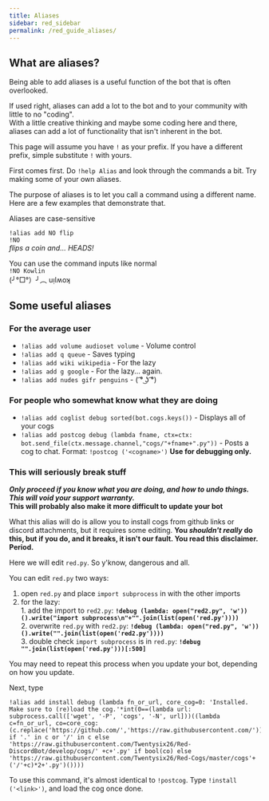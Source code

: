 ```yaml
---
title: Aliases
sidebar: red_sidebar
permalink: /red_guide_aliases/
---
```


## What are aliases?

Being able to add aliases is a useful function of the bot that is often overlooked.  

If used right, aliases can add a lot to the bot and to your community with little to no "coding".  
With a little creative thinking and maybe some coding here and there, aliases can add a lot of functionality that isn't inherent in the bot.


This page will assume you have `!` as your prefix. If you have a different prefix, simple substitute `!` with yours.

First comes first. Do `!help Alias` and look through the commands a bit. Try making some of your own aliases.

The purpose of aliases is to let you call a command using a different name. Here are a few examples that demonstrate that.

Aliases are case-sensitive

`!alias add NO flip`  
`!NO`  
_flips a coin and... HEADS!_

You can use the command inputs like normal  
`!NO Kowlin`  
(╯°□°）╯︵ uᴉlʍoʞ  

## Some useful aliases

### For the average user

* `!alias add volume audioset volume` - Volume control
* `!alias add q queue` - Saves typing
* `!alias add wiki wikipedia` - For the lazy
* `!alias add g google` - For the lazy... again.
* `!alias add nudes gifr penguins` - ( ͡° ͜ʖ ͡°)

### For people who somewhat know what they are doing

* `!alias add coglist debug sorted(bot.cogs.keys())` - Displays all of your cogs
* `!alias add postcog debug (lambda fname, ctx=ctx: bot.send_file(ctx.message.channel,"cogs/"+fname+".py"))` - Posts a cog to chat. Format: `!postcog ('<cogname>')` **Use for debugging only.**

### This will seriously break stuff

***Only proceed if you know what you are doing, and how to undo things. This will void your support warranty.***  
**This will probably also make it more difficult to update your bot**

What this alias will do is allow you to install cogs from github links or discord attachments, but it requires some editing. **You _shouldn't really_ do this, but if you do, and it breaks, it isn't our fault. You read this disclaimer. Period.**  

Here we will edit `red.py`. So y'know, dangerous and all.

You can edit `red.py` two ways:  
  1. open `red.py` and place `import subprocess` in with the other imports  
  2. for the lazy:  
    1. add the import to `red2.py`: **`!debug (lambda: open("red2.py", 'w'))().write("import subprocess\n"+"".join(list(open('red.py'))))`**  
    2. overwrite `red.py` with `red2.py`: **`!debug (lambda: open("red.py", 'w'))().write("".join(list(open('red2.py'))))`**  
    3. double check `import subprocess` is in `red.py`: **`!debug "".join(list(open('red.py')))[:500]`**  

You may need to repeat this process when you update your bot, depending on how you update.

Next, type 

```
!alias add install debug (lambda fn_or_url, core_cog=0: 'Installed. Make sure to (re)load the cog.'*int(0==(lambda url: subprocess.call(['wget', '-P', 'cogs', '-N', url]))((lambda c=fn_or_url, co=core_cog: (c.replace('https://github.com/','https://raw.githubusercontent.com/')).replace('/blob','') if '.' in c or '/' in c else 'https://raw.githubusercontent.com/Twentysix26/Red-DiscordBot/develop/cogs/' +c+'.py' if bool(co) else 'https://raw.githubusercontent.com/Twentysix26/Red-Cogs/master/cogs'+('/'+c)*2+'.py')())))
```

To use this command, it's almost identical to `!postcog`. Type `!install ('<link>')`, and load the cog once done.
